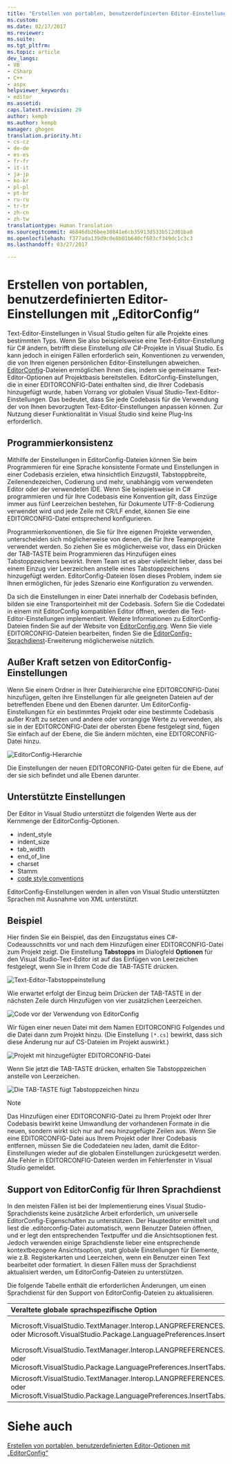```yaml
---
title: "Erstellen von portablen, benutzerdefinierten Editor-Einstellungen mit „EditorConfig“ | Microsoft-Dokumentation"
ms.custom: 
ms.date: 02/17/2017
ms.reviewer: 
ms.suite: 
ms.tgt_pltfrm: 
ms.topic: article
dev_langs:
- VB
- CSharp
- C++
- aspx
helpviewer_keywords:
- editor
ms.assetid: 
caps.latest.revision: 29
author: kempb
ms.author: kempb
manager: ghogen
translation.priority.ht:
- cs-cz
- de-de
- es-es
- fr-fr
- it-it
- ja-jp
- ko-kr
- pl-pl
- pt-br
- ru-ru
- tr-tr
- zh-cn
- zh-tw
translationtype: Human Translation
ms.sourcegitcommit: 46846db26bee30841e6cb35913d533b512d01ba0
ms.openlocfilehash: f377ada139d9c0e8b01b640cf603cf349dc1c3c3
ms.lasthandoff: 03/27/2017

---
```

# <a name="create-portable-custom-editor-settings-with-editorconfig"></a>Erstellen von portablen, benutzerdefinierten Editor-Einstellungen mit „EditorConfig“
Text-Editor-Einstellungen in Visual Studio gelten für alle Projekte eines bestimmten Typs. Wenn Sie also beispielsweise eine Text-Editor-Einstellung für C# ändern, betrifft diese Einstellung *alle* C#-Projekte in Visual Studio. Es kann jedoch in einigen Fällen erforderlich sein, Konventionen zu verwenden, die von Ihren eigenen persönlichen Editor-Einstellungen abweichen. [EditorConfig](http://editorconfig.org/)-Dateien ermöglichen Ihnen dies, indem sie gemeinsame Text-Editor-Optionen auf Projektbasis bereitstellen. EditorConfig-Einstellungen, die in einer EDITORCONFIG-Datei enthalten sind, die Ihrer Codebasis hinzugefügt wurde, haben Vorrang vor globalen Visual Studio-Text-Editor-Einstellungen. Das bedeutet, dass Sie jede Codebasis für die Verwendung der von Ihnen bevorzugten Text-Editor-Einstellungen anpassen können. Zur Nutzung dieser Funktionalität in Visual Studio sind keine Plug-Ins erforderlich.

## <a name="coding-consistency"></a>Programmierkonsistenz
Mithilfe der Einstellungen in EditorConfig-Dateien können Sie beim Programmieren für eine Sprache konsistente Formate und Einstellungen in einer Codebasis erzielen, etwa hinsichtlich Einzugstil, Tabstoppbreite, Zeilenendezeichen, Codierung und mehr, unabhängig vom verwendeten Editor oder der verwendeten IDE. Wenn Sie beispielsweise in C# programmieren und für Ihre Codebasis eine Konvention gilt, dass Einzüge immer aus fünf Leerzeichen bestehen, für Dokumente UTF-8-Codierung verwendet wird und jede Zeile mit CR/LF endet, können Sie eine EDITORCONFIG-Datei entsprechend konfigurieren.

Programmierkonventionen, die Sie für Ihre eigenen Projekte verwenden, unterscheiden sich möglicherweise von denen, die für Ihre Teamprojekte verwendet werden. So ziehen Sie es möglicherweise vor, dass ein Drücken der TAB-TASTE beim Programmieren das Hinzufügen eines Tabstoppzeichens bewirkt. Ihrem Team ist es aber vielleicht lieber, dass bei einem Einzug vier Leerzeichen anstelle eines Tabstoppzeichens hinzugefügt werden. EditorConfig-Dateien lösen dieses Problem, indem sie Ihnen ermöglichen, für jedes Szenario eine Konfiguration zu verwenden.

Da sich die Einstellungen in einer Datei innerhalb der Codebasis befinden, bilden sie eine Transporteinheit mit der Codebasis. Sofern Sie die Codedatei in einem mit EditorConfig kompatiblen Editor öffnen, werden die Text-Editor-Einstellungen implementiert. Weitere Informationen zu EditorConfig-Dateien finden Sie auf der Website von [EditorConfig.org](http://editorconfig.org/). Wenn Sie viele EDITORCONFIG-Dateien bearbeiten, finden Sie die [EditorConfig-Sprachdienst](https://marketplace.visualstudio.com/items?itemName=MadsKristensen.EditorConfig)-Erweiterung möglicherweise nützlich.

## <a name="override-editorconfig-settings"></a>Außer Kraft setzen von EditorConfig-Einstellungen
Wenn Sie einem Ordner in Ihrer Dateihierarchie eine EDITORCONFIG-Datei hinzufügen, gelten ihre Einstellungen für alle geeigneten Dateien auf der betreffenden Ebene und den Ebenen darunter. Um EditorConfig-Einstellungen für ein bestimmtes Projekt oder eine bestimmte Codebasis außer Kraft zu setzen und andere oder vorrangige Werte zu verwenden, als sie in der EDITORCONFIG-Datei der obersten Ebene festgelegt sind, fügen Sie einfach auf der Ebene, die Sie ändern möchten, eine EDITORCONFIG-Datei hinzu.

![EditorConfig-Hierarchie](../ide/media/vside_editorconfig_hierarchy.png)

Die Einstellungen der neuen EDITORCONFIG-Datei gelten für die Ebene, auf der sie sich befindet und alle Ebenen darunter.

## <a name="supported-settings"></a>Unterstützte Einstellungen
Der Editor in Visual Studio unterstützt die folgenden Werte aus der Kernmenge der EditorConfig-Optionen.
- indent_style
- indent_size
- tab_width
- end_of_line
- charset
- Stamm
- [code style conventions](../ide/editorconfig-code-style-settings-reference.md)

EditorConfig-Einstellungen werden in allen von Visual Studio unterstützten Sprachen mit Ausnahme von XML unterstützt.

## <a name="example"></a>Beispiel
Hier finden Sie ein Beispiel, das den Einzugstatus eines C#-Codeausschnitts vor und nach dem Hinzufügen einer EDITORCONFIG-Datei zum Projekt zeigt. Die Einstellung **Tabstopps** im Dialogfeld **Optionen** für den Visual Studio-Text-Editor ist auf das Einfügen von Leerzeichen festgelegt, wenn Sie in Ihrem Code die TAB-TASTE drücken.

![Text-Editor-Tabstoppeinstellung](../ide/media/vside_editorconfig_tabsetting.png)

Wie erwartet erfolgt der Einzug beim Drücken der TAB-TASTE in der nächsten Zeile durch Hinzufügen von vier zusätzlichen Leerzeichen.

![Code vor der Verwendung von EditorConfig](../ide/media/vside_editorconfig_before.png)

Wir fügen einer neuen Datei mit dem Namen EDITORCONFIG Folgendes und die Datei dann zum Projekt hinzu. (Die Einstellung `[*.cs]` bewirkt, dass sich diese Änderung nur auf CS-Dateien im Projekt auswirkt.)

![Projekt mit hinzugefügter EDITORCONFIG-Datei](../ide/media/vside_editorconfig_addconfig.png)

Wenn Sie jetzt die TAB-TASTE drücken, erhalten Sie Tabstoppzeichen anstelle von Leerzeichen.

![Die TAB-TASTE fügt Tabstoppzeichen hinzu](../ide/media/vside_editorconfig_tab.png)

> [!NOTE]
>  Das Hinzufügen einer EDITORCONFIG-Datei zu Ihrem Projekt oder Ihrer Codebasis bewirkt keine Umwandlung der vorhandenen Formate in die neuen, sondern wirkt sich nur auf neu hinzugefügte Zeilen aus. Wenn Sie eine EDITORCONFIG-Datei aus Ihrem Projekt oder Ihrer Codebasis entfernen, müssen Sie die Codedateien neu laden, damit die Editor-Einstellungen wieder auf die globalen Einstellungen zurückgesetzt werden. Alle Fehler in EDITORCONFIG-Dateien werden im Fehlerfenster in Visual Studio gemeldet.

## <a name="support-editorconfig-for-your-language-service"></a>Support von EditorConfig für Ihren Sprachdienst

In den meisten Fällen ist bei der Implementierung eines Visual Studio-Sprachdiensts keine zusätzliche Arbeit erforderlich, um universelle EditorConfig-Eigenschaften zu unterstützen. Der Haupteditor ermittelt und liest die .editorconfig-Datei automatisch, wenn Benutzer Dateien öffnen, und er legt den entsprechenden Textpuffer und die Ansichtsoptionen fest. Jedoch verwenden einige Sprachdienste lieber eine entsprechende kontextbezogene Ansichtsoption, statt globale Einstellungen für Elemente, wie z.B. Registerkarten und Leerzeichen, wenn ein Benutzer einen Text bearbeitet oder formatiert. In diesen Fällen muss der Sprachdienst aktualisiert werden, um EditorConfig-Dateien zu unterstützen.

Die folgende Tabelle enthält die erforderlichen Änderungen, um einen Sprachdienst für den Support von EditorConfig-Dateien zu aktualisieren.

| Veraltete globale sprachspezifische Option | Ersetzen der kontextbezogenen Option |
| :------------- | :------------- |
| Microsoft.VisualStudio.TextManager.Interop.LANGPREFERENCES.fInsertTabs oder Microsoft.VisualStudio.Package.LanguagePreferences.InsertTabs | !textBufferOptions.GetOptionValue(DefaultOptions.ConvertTabsToSpacesOptionId) oder !textView.Options.GetOptionValue(DefaultOptions.ConvertTabsToSpacesOptionId) |
| Microsoft.VisualStudio.TextManager.Interop.LANGPREFERENCES.uIndentSize oder Microsoft.VisualStudio.Package.LanguagePreferences.InsertTabs.IndentSize | textBufferOptions.GetOptionValue(DefaultOptions. IndentSizeOptionId) oder textView.Options.GetOptionValue(DefaultOptions. IndentSizeOptionId) |
| Microsoft.VisualStudio.TextManager.Interop.LANGPREFERENCES.uTabSize oder Microsoft.VisualStudio.Package.LanguagePreferences.InsertTabs.TabSize | textBufferOptions.GetOptionValue(DefaultOptions.TabSizeOptionId) oder textView.Options.GetOptionValue(DefaultOptions.TabSizeOptionId) |

# <a name="see-also"></a>Siehe auch
[Erstellen von portablen, benutzerdefinierten Editor-Optionen mit „EditorConfig“](create-portable-custom-editor-options.md)

